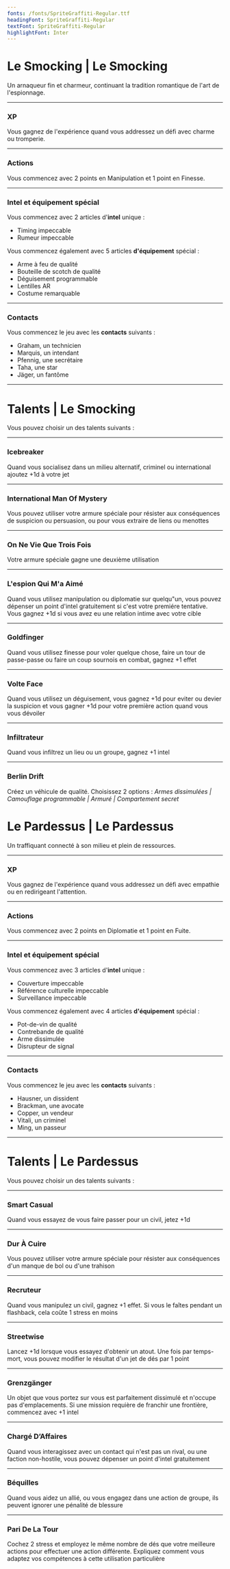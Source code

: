 ```yaml
---
fonts: /fonts/SpriteGraffiti-Regular.ttf
headingFont: SpriteGraffiti-Regular
textFont: SpriteGraffiti-Regular
highlightFont: Inter
---
```


<style>
  article h1,article h2,article h3,article h4,article h5{
    font-weight: normal !important;
  }


</style>

# Le Smocking | Le Smocking

Un arnaqueur fin et charmeur, continuant la tradition romantique de l'art de l'espionnage.

---

### XP

Vous gagnez de l'expérience quand vous addressez un défi avec charme ou tromperie.

---

### Actions

Vous commencez avec 2 points en Manipulation et 1 point en Finesse.

---

### Intel et équipement spécial

Vous commencez avec 2 articles d'**intel** unique :

- Timing impeccable
- Rumeur impeccable

Vous commencez également avec 5 articles **d'équipement** spécial :

- Arme à feu de qualité
- Bouteille de scotch de qualité
- Déguisement programmable
- Lentilles AR
- Costume remarquable

---

### Contacts

Vous commencez le jeu avec les **contacts** suivants :

- Graham, un technicien
- Marquis, un intendant
- Pfennig, une secrétaire
- Taha, une star
- Jäger, un fantôme

---

# Talents | Le Smocking

Vous pouvez choisir un des talents suivants :

---

### Icebreaker

Quand vous socialisez dans un milieu alternatif, criminel ou international ajoutez +1d à votre jet

---

### International Man Of Mystery

Vous pouvez utiliser votre armure spéciale pour résister aux conséquences de suspicion ou persuasion, ou pour vous extraire de liens ou menottes

---

### On Ne Vie Que Trois Fois

Votre armure spéciale gagne une deuxième utilisation

---

### L'espion Qui M'a Aimé

Quand vous utilisez manipulation ou diplomatie sur quelqu"un, vous pouvez dépenser un point d'intel gratuitement si c'est votre premiére tentative. Vous gagnez +1d si vous avez eu une relation intime avec votre cible

---

### Goldfinger

Quand vous utilisez finesse pour voler quelque chose, faire un tour de passe-passe ou faire un coup sournois en combat, gagnez +1 effet

---

### Volte Face

Quand vous utilisez un déguisement, vous gagnez +1d pour eviter ou devier la suspicion et vous gagner +1d pour votre première action quand vous vous dévoiler

---

### Infiltrateur

Quand vous infiltrez un lieu ou un groupe, gagnez +1 intel

---

### Berlin Drift

Créez un véhicule de qualité. Choisissez 2 options :
_Armes dissimulées | Camouflage programmable | Armuré | Compartement secret_

# Le Pardessus | Le Pardessus

Un traffiquant connecté à son milieu et plein de ressources.

---

### XP

Vous gagnez de l'expérience quand vous addressez un défi avec empathie ou en redirigeant l'attention.

---

### Actions

Vous commencez avec 2 points en Diplomatie et 1 point en Fuite.

---

### Intel et équipement spécial

Vous commencez avec 3 articles d'**intel** unique :

- Couverture impeccable
- Référence culturelle impeccable
- Surveillance impeccable

Vous commencez également avec 4 articles **d'équipement** spécial :

- Pot-de-vin de qualité
- Contrebande de qualité
- Arme dissimulée
- Disrupteur de signal

---

### Contacts

Vous commencez le jeu avec les **contacts** suivants :

- Hausner, un dissident
- Brackman, une avocate
- Copper, un vendeur
- Vitali, un criminel
- Ming, un passeur

---

# Talents | Le Pardessus

Vous pouvez choisir un des talents suivants :

---

### Smart Casual

Quand vous essayez de vous faire passer pour un civil, jetez +1d

---

### Dur À Cuire

Vous pouvez utiliser votre armure spéciale pour résister aux conséquences d'un manque de bol ou d'une trahison

---

### Recruteur

Quand vous manipulez un civil, gagnez +1 effet. Si vous le faîtes pendant un flashback, cela coûte 1 stress en moins

---

### Streetwise

Lancez +1d lorsque vous essayez d'obtenir un atout. Une fois par temps-mort, vous pouvez modifier le résultat d'un jet de dés par 1 point

---

### Grenzgänger

Un objet que vous portez sur vous est parfaitement dissimulé et n'occupe pas d'emplacements. Si une mission requière de franchir une frontière, commencez avec +1 intel

---

### Chargé D’Affaires

Quand vous interagissez avec un contact qui n'est pas un rival, ou une faction non-hostile, vous pouvez dépenser un point d'intel gratuitement

---

### Béquilles

Quand vous aidez un allié, ou vous engagez dans une action de groupe, ils peuvent ignorer une pénalité de blessure

---

### Pari De La Tour

Cochez 2 stress et employez le même nombre de dés que votre meilleure actions pour effectuer une action différente. Expliquez comment vous adaptez vos compétences à cette utilisation particulière
